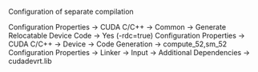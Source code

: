 
Configuration of separate compilation

Configuration Properties -> CUDA C/C++ -> Common -> Generate Relocatable Device Code -> Yes (-rdc=true)
Configuration Properties -> CUDA C/C++ -> Device -> Code Generation -> compute_52,sm_52
Configuration Properties -> Linker -> Input -> Additional Dependencies -> cudadevrt.lib